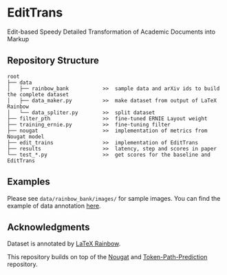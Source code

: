 # EditTrans
Edit-based Speedy Detailed Transformation of Academic Documents into Markup

## Repository Structure
```
root
├── data
│   ├── rainbow_bank           >>  sample data and arXiv ids to build the complete dataset
│   ├── data_maker.py          >>  make dataset from output of LaTeX Rainbow
│   └── data_spliter.py        >>  split dataset
├── filter_pth                 >>  fine-tuned ERNIE Layout weight
├── training_ernie.py          >>  fine-tuning filter
├── nougat                     >>  implementation of metrics from Nougat model
├── edit_trains                >>  implementation of EditTrans
├── results                    >>  latency, step and scores in paper
└── test_*.py                  >>  get scores for the baseline and EditTrans
```

## Examples
Please see `data/rainbow_bank/images/` for sample images.
You can find the example of data annotation [here](https://github.com/InsightsNet/texannotate/blob/main/doc/example.ipynb). 

## Acknowledgments
Dataset is annotated by [LaTeX Rainbow](https://github.com/InsightsNet/texannotate).

This repository builds on top of the [Nougat](https://github.com/facebookresearch/nougat) and [Token-Path-Prediction](https://github.com/WinterShiver/Token-Path-Prediction) repository.